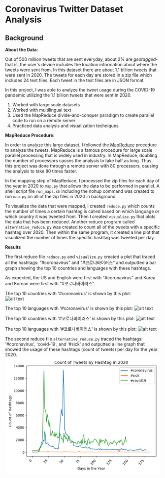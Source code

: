 # Coronavirus Twitter Dataset Analysis

## Background

**About the Data:**

Out of 500 million tweets that are sent everyday, about 2% are *geotagged*-that is, the user's device includes the location information
about where the tweets were sent from. In this dataset there are about 1.1 billion tweets that were sent in 2020. The tweets for each day
are stored in a zip file which includes 24 text files. Each tweet in the text files are in JSON format. 

In this project, I was able to analyze the tweet usage during the COVID-19 pandemic utilizing the 1.1 billion tweets that were sent in 2020. 
1. Worked with large scale datasets
2. Worked with multilingual text
3. Used the MapReduce divide-and-conquer paradigm to create parallel code to run on a remote server
4. Practiced data analysis and visualization techniques

**MapReduce Procedure:**

In order to analyze this large dataset, I followed the [MapReduce](https://en.wikipedia.org/wiki/MapReduce) procedure to analyze the tweets.
MapReduce is a famous procedure for large scale parallel processing that is widely used in industry. In MapReduce, doubling the number of processors
causes the analysis to take half as long. Thus, this project was done through a remote server with 80 processors, causing the analysis to 
take 80 times faster.

In the mapping step of MapReduce, I processed the zip files for each day of the year in 2020 to `map.py` that allows the data to be performed in parallel.
A shell script file `run_maps.sh` including the nohup command was created to run `map.py` on all of the zip files in 2020 in background. 

To visualize the data that were mapped, I created `reduce.py` which counts the number of times a certain hashtag is called based on which language or 
which country it was tweeted from. Then I created `visualize.py` that plots the data that has been reduced. Another reduce program called `alternative_reduce.py`
was created to count all of the tweets with a specific hashtag over 2020. Then within the same program, it created a line plot that visualized the number of times
the specific hashtag was tweeted per day. 

**Results** 

The first reduce file `reduce.py` and `visualize.py` created a plot that traced all the hashtags: "#coronavirus" and "#코로나바이러스" and outputted a bar graph
showing the top 10 countries and languages with these hashtags. 

As expected, the US and English were first with "#coronavirus" and Korea and Korean were first with "#코로나바이러스". 

The top 10 countries with '#coronavirus' is shown by this plot:  
![alt text]('/plots/coronavirus_country_output_plot.png') 

The top 10 languages with '#coronavirus' is shown by this plot: 
![alt text]('/plots/coronavirus_language_output_plot.png')

The top 10 countries with '#코로나바이러스' is shown by this plot:
![alt text]('/plots/코로나바이러스_country_output_plot.png')

The top 10 languages with '#코로나바이러스' is shown by this plot: 
![alt text]('/plots/코로나바이러스_language_output_plot.png')

The second reduce file `alternative_reduce.py` traced the hashtags: '#coronavirus', 'covid-19', and '#sick' and outputted a line graph that 
showed the usage of these hashtags (count of tweets) per day for the year 2020. 
![alt text](/plots/hashtag_count.png)

